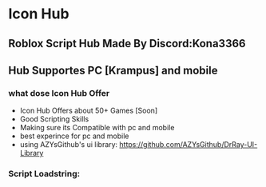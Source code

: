 # Icon Hub
## Roblox Script Hub Made By Discord:Kona3366
## Hub Supportes PC [Krampus] and mobile

### what dose Icon Hub Offer
- Icon Hub Offers about 50+ Games [Soon]
- Good Scripting Skills
- Making sure its Compatible with pc and mobile
- best experince for pc and mobile
- using AZYsGithub's ui library: https://github.com/AZYsGithub/DrRay-UI-Library

### Script Loadstring: 
